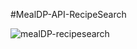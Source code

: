 ﻿#MealDP-API-RecipeSearch

 
![mealDP-recipesearch](https://github.com/user-attachments/assets/e3190fa3-204b-42ae-8d46-fbd57f9e3f23)
